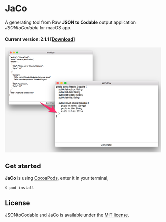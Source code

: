 # JaCo

A generating tool from Raw **JSON to Codable** output application *JSONtoCodable* for macOS app.

#### Current version: 2.1.1 [[Download](https://github.com/YutoMizutani/JSONtoCodable/releases/download/2.1.1/JaCo.zip)]

![demo_macos.png](https://raw.githubusercontent.com/YutoMizutani/JSONtoCodable/media/media/demo_macos.png)

## Get started

**JaCo** is using [CocoaPods](https://cocoapods.org), enter it in your terminal,

```
$ pod install
```

## License

JSONtoCodable and JaCo is available under the [MIT license](https://github.com/YutoMizutani/JSONtoCodable/blob/master/LICENSE).
